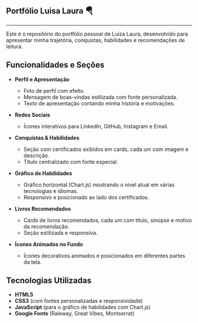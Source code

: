 Portfólio Luisa Laura 🪂
---------------
---------------
Este é o repositório do portfólio pessoal de Luiza Laura, desenvolvido para apresentar minha trajetória, conquistas, habilidades e recomendações de leitura.

## Funcionalidades e Seções

- **Perfil e Apresentação**
  - Foto de perfil com efeito.
  - Mensagem de boas-vindas estilizada com fonte personalizada.
  - Texto de apresentação contando minha história e motivações.

- **Redes Sociais**
  - Ícones interativos para LinkedIn, GitHub, Instagram e Email.

- **Conquistas & Habilidades**
  - Seção com certificados exibidos em cards, cada um com imagem e descrição.
  - Título centralizado com fonte especial.

- **Gráfico de Habilidades**
  - Gráfico horizontal (Chart.js) mostrando o nível atual em várias tecnologias e idiomas.
  - Responsivo e posicionado ao lado dos certificados.

- **Livros Recomendados**
  - Cards de livros recomendados, cada um com título, sinopse e motivo da recomendação.
  - Seção estilizada e responsiva.

- **Ícones Animados no Fundo**
  - Ícones decorativos animados e posicionados em diferentes partes da tela.

## Tecnologias Utilizadas

- **HTML5**
- **CSS3** (com fontes personalizadas e responsividade)
- **JavaScript** (para o gráfico de habilidades com Chart.js)
- **Google Fonts** (Raleway, Great Vibes, Montserrat)




